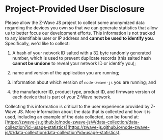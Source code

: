 # Project-Provided User Disclosure

Please allow the Z-Wave JS project to collect some anonymized data regarding the devices you own so that we can generate statistics that allow us to better focus our development efforts. This information is not tracked to any identifiable user or IP address and **cannot be used to identify you**. Specifically, we'd like to collect:

1. A hash of your network ID salted with a 32 byte randomly generated number, which is used to prevent duplicate records (this salted hash **cannot be undone** to reveal your network ID or identify you);

2. name and version of the application you are running;

3. information about which version of `node-zwave-js` you are running; and

4. the manufacturer ID, product type, product ID, and firmware version of each device that is part of your Z-Wave network.

Collecting this information is critical to the user experience provided by Z-Wave JS. More information about the data that is collected and how it is used, including an example of the data collected, can be found at: [https://zwave-js.github.io/node-zwave-js/#/data-collection/data-collection?id=usage-statistics](https://zwave-js.github.io/node-zwave-js/#/data-collection/data-collection?id=usage-statistics).
